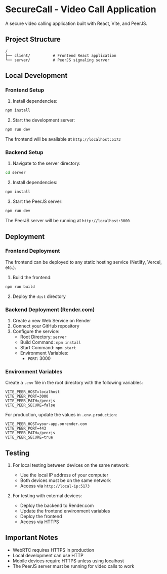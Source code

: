 # SecureCall - Video Call Application

A secure video calling application built with React, Vite, and PeerJS.

## Project Structure

```
/
├── client/          # Frontend React application
└── server/          # PeerJS signaling server
```

## Local Development

### Frontend Setup

1. Install dependencies:
```bash
npm install
```

2. Start the development server:
```bash
npm run dev
```

The frontend will be available at `http://localhost:5173`

### Backend Setup

1. Navigate to the server directory:
```bash
cd server
```

2. Install dependencies:
```bash
npm install
```

3. Start the PeerJS server:
```bash
npm run dev
```

The PeerJS server will be running at `http://localhost:3000`

## Deployment

### Frontend Deployment

The frontend can be deployed to any static hosting service (Netlify, Vercel, etc.).

1. Build the frontend:
```bash
npm run build
```

2. Deploy the `dist` directory

### Backend Deployment (Render.com)

1. Create a new Web Service on Render
2. Connect your GitHub repository
3. Configure the service:
   - Root Directory: `server`
   - Build Command: `npm install`
   - Start Command: `npm start`
   - Environment Variables:
     - `PORT`: 3000

### Environment Variables

Create a `.env` file in the root directory with the following variables:

```env
VITE_PEER_HOST=localhost
VITE_PEER_PORT=3000
VITE_PEER_PATH=/peerjs
VITE_PEER_SECURE=false
```

For production, update the values in `.env.production`:

```env
VITE_PEER_HOST=your-app.onrender.com
VITE_PEER_PORT=443
VITE_PEER_PATH=/peerjs
VITE_PEER_SECURE=true
```

## Testing

1. For local testing between devices on the same network:
   - Use the local IP address of your computer
   - Both devices must be on the same network
   - Access via `http://local-ip:5173`

2. For testing with external devices:
   - Deploy the backend to Render.com
   - Update the frontend environment variables
   - Deploy the frontend
   - Access via HTTPS

## Important Notes

- WebRTC requires HTTPS in production
- Local development can use HTTP
- Mobile devices require HTTPS unless using localhost
- The PeerJS server must be running for video calls to work